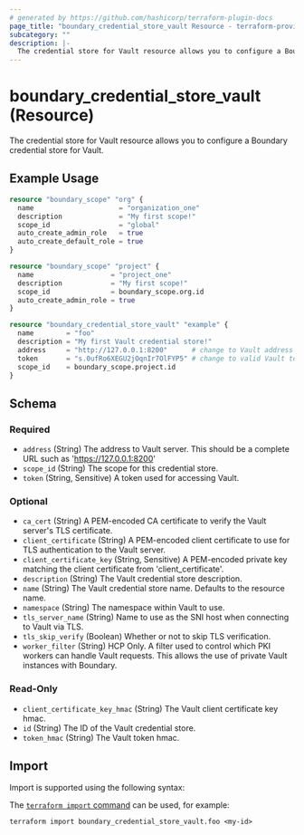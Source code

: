 ```yaml
---
# generated by https://github.com/hashicorp/terraform-plugin-docs
page_title: "boundary_credential_store_vault Resource - terraform-provider-boundary"
subcategory: ""
description: |-
  The credential store for Vault resource allows you to configure a Boundary credential store for Vault.
---
```


# boundary_credential_store_vault (Resource)

The credential store for Vault resource allows you to configure a Boundary credential store for Vault.

## Example Usage

```terraform
resource "boundary_scope" "org" {
  name                     = "organization_one"
  description              = "My first scope!"
  scope_id                 = "global"
  auto_create_admin_role   = true
  auto_create_default_role = true
}

resource "boundary_scope" "project" {
  name                   = "project_one"
  description            = "My first scope!"
  scope_id               = boundary_scope.org.id
  auto_create_admin_role = true
}

resource "boundary_credential_store_vault" "example" {
  name        = "foo"
  description = "My first Vault credential store!"
  address     = "http://127.0.0.1:8200"      # change to Vault address
  token       = "s.0ufRo6XEGU2jOqnIr7OlFYP5" # change to valid Vault token
  scope_id    = boundary_scope.project.id
}
```

<!-- schema generated by tfplugindocs -->
## Schema

### Required

- `address` (String) The address to Vault server. This should be a complete URL such as 'https://127.0.0.1:8200'
- `scope_id` (String) The scope for this credential store.
- `token` (String, Sensitive) A token used for accessing Vault.

### Optional

- `ca_cert` (String) A PEM-encoded CA certificate to verify the Vault server's TLS certificate.
- `client_certificate` (String) A PEM-encoded client certificate to use for TLS authentication to the Vault server.
- `client_certificate_key` (String, Sensitive) A PEM-encoded private key matching the client certificate from 'client_certificate'.
- `description` (String) The Vault credential store description.
- `name` (String) The Vault credential store name. Defaults to the resource name.
- `namespace` (String) The namespace within Vault to use.
- `tls_server_name` (String) Name to use as the SNI host when connecting to Vault via TLS.
- `tls_skip_verify` (Boolean) Whether or not to skip TLS verification.
- `worker_filter` (String) HCP Only. A filter used to control which PKI workers can handle Vault requests. This allows the use of private Vault instances with Boundary.

### Read-Only

- `client_certificate_key_hmac` (String) The Vault client certificate key hmac.
- `id` (String) The ID of the Vault credential store.
- `token_hmac` (String) The Vault token hmac.

## Import

Import is supported using the following syntax:

The [`terraform import` command](https://developer.hashicorp.com/terraform/cli/commands/import) can be used, for example:

```shell
terraform import boundary_credential_store_vault.foo <my-id>
```
